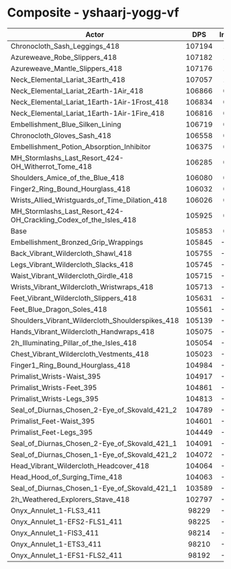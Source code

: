# Composite - yshaarj-yogg-vf
| Actor | DPS | Increase |
|---|:---:|:---:|
|Chronocloth_Sash_Leggings_418|107194|1.27%|
|Azureweave_Robe_Slippers_418|107182|1.25%|
|Azureweave_Mantle_Slippers_418|107176|1.25%|
|Neck_Elemental_Lariat_3Earth_418|107057|1.14%|
|Neck_Elemental_Lariat_2Earth-1Air_418|106866|0.96%|
|Neck_Elemental_Lariat_1Earth-1Air-1Frost_418|106834|0.93%|
|Neck_Elemental_Lariat_1Earth-1Air-1Fire_418|106816|0.91%|
|Embellishment_Blue_Silken_Lining|106719|0.82%|
|Chronocloth_Gloves_Sash_418|106558|0.67%|
|Embellishment_Potion_Absorption_Inhibitor|106375|0.49%|
|MH_Stormlashs_Last_Resort_424-OH_Witherrot_Tome_418|106285|0.41%|
|Shoulders_Amice_of_the_Blue_418|106080|0.21%|
|Finger2_Ring_Bound_Hourglass_418|106032|0.17%|
|Wrists_Allied_Wristguards_of_Time_Dilation_418|106026|0.16%|
|MH_Stormlashs_Last_Resort_424-OH_Crackling_Codex_of_the_Isles_418|105925|0.07%|
|Base|105853|0.00%|
|Embellishment_Bronzed_Grip_Wrappings|105845|-0.01%|
|Back_Vibrant_Wildercloth_Shawl_418|105755|-0.09%|
|Legs_Vibrant_Wildercloth_Slacks_418|105745|-0.10%|
|Waist_Vibrant_Wildercloth_Girdle_418|105715|-0.13%|
|Wrists_Vibrant_Wildercloth_Wristwraps_418|105713|-0.13%|
|Feet_Vibrant_Wildercloth_Slippers_418|105631|-0.21%|
|Feet_Blue_Dragon_Soles_418|105561|-0.28%|
|Shoulders_Vibrant_Wildercloth_Shoulderspikes_418|105139|-0.68%|
|Hands_Vibrant_Wildercloth_Handwraps_418|105075|-0.73%|
|2h_Illuminating_Pillar_of_the_Isles_418|105054|-0.76%|
|Chest_Vibrant_Wildercloth_Vestments_418|105023|-0.78%|
|Finger1_Ring_Bound_Hourglass_418|104984|-0.82%|
|Primalist_Wrists-Waist_395|104917|-0.88%|
|Primalist_Wrists-Feet_395|104861|-0.94%|
|Primalist_Wrists-Legs_395|104813|-0.98%|
|Seal_of_Diurnas_Chosen_2-Eye_of_Skovald_421_2|104789|-1.01%|
|Primalist_Feet-Waist_395|104601|-1.18%|
|Primalist_Feet-Legs_395|104449|-1.33%|
|Seal_of_Diurnas_Chosen_2-Eye_of_Skovald_421_1|104091|-1.67%|
|Seal_of_Diurnas_Chosen_1-Eye_of_Skovald_421_2|104072|-1.68%|
|Head_Vibrant_Wildercloth_Headcover_418|104064|-1.69%|
|Head_Hood_of_Surging_Time_418|104063|-1.69%|
|Seal_of_Diurnas_Chosen_1-Eye_of_Skovald_421_1|103589|-2.14%|
|2h_Weathered_Explorers_Stave_418|102797|-2.89%|
|Onyx_Annulet_1-FLS3_411|98229|-7.20%|
|Onyx_Annulet_1-EFS2-FLS1_411|98225|-7.21%|
|Onyx_Annulet_1-FIS3_411|98214|-7.22%|
|Onyx_Annulet_1-ETS3_411|98210|-7.22%|
|Onyx_Annulet_1-EFS1-FLS2_411|98192|-7.24%|
